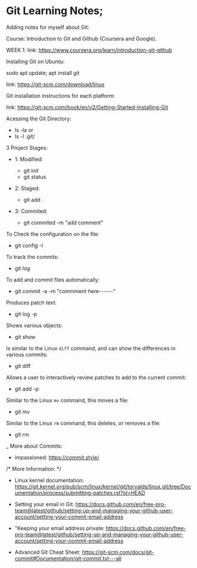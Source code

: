 # Git Learning Notes;

Adding notes for myself about Git:


Course: Introduction to Git and Github (Coursera and Google).

WEEK 1:
link: 
https://www.coursera.org/learn/introduction-git-github


Installing Git on Ubuntu: 

sudo apt update; apt install git

link: 
https://git-scm.com/download/linux


Git installation instructions for each platform:

link: https://git-scm.com/book/en/v2/Getting-Started-Installing-Git

Acessing the Git Directory:
- ls -la or
- ls -l .git/

3 Project Stages:
- 1: Modified:
  - git init
  - git status
	
- 2: Staged:
  - git add .
	
- 3: Commited: 
  - git commited -m "add comment"

To Check the configuration on the file:
- git config -l

To track the commits:
- git log

To add and commit files automatically:
- git commit -a -m "commment here------"

Produces patch text:
- git log -p	

Shows various objects:
- git show	

Is similar to the Linux `diff` command, and can show the differences in various commits:
- git diff	

Allows a user to interactively review patches to add to the current commit:
- git add -p	

Similar to the Linux `mv` command, this moves a file:
- git mv	

Similar to the Linux `rm` command, this deletes, or removes a file:
- git rm	


_ More about Commits:  
- impassioned: https://commit.style/

/* More Information: */

- Linux kernel documentation: https://git.kernel.org/pub/scm/linux/kernel/git/torvalds/linux.git/tree/Documentation/process/submitting-patches.rst?id=HEAD

- Setting your email in Git: https://docs.github.com/en/free-pro-team@latest/github/setting-up-and-managing-your-github-user-account/setting-your-commit-email-address

- "Keeping your email address private: https://docs.github.com/en/free-pro-team@latest/github/setting-up-and-managing-your-github-user-account/setting-your-commit-email-address
 
 - Advanced Git Cheat Sheet: https://git-scm.com/docs/git-commit#Documentation/git-commit.txt---all

